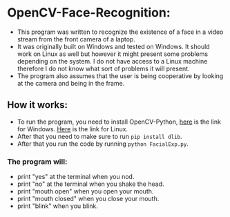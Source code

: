 # OpenCV-Face-Recognition:

- This program was written to recognize the existence of a face in a video stream from the front camera of a laptop.
- It was originally built on Windows and tested on Windows. It should work on Linux as well but however it might present some problems depending on the system. I do not have access to a Linux machine therefore I do not know what sort of problems it will present.
- The program also assumes that the user is being cooperative by looking at the camera and being in the frame.

## How it works: 
- To run the program, you need to install OpenCV-Python, [here](https://www.geeksforgeeks.org/how-to-install-opencv-for-python-in-windows/) is the link for Windows.  [Here](https://docs.opencv.org/4.x/d7/d9f/tutorial_linux_install.html) is the link for Linux.
- After that you need to make sure to run ``` pip install dlib ```.
- After that you run the code by running ```python FacialExp.py```.

### The program will:
- print "yes" at the terminal when you nod.
- print "no" at the terminal when you shake the head.
- print "mouth open" when you open your mouth.
- print "mouth closed" when you close your mouth.
- print "blink" when you blink.
